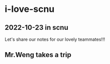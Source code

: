# i-love-scnu
## 2022-10-23 in scnu

Let's share our notes for our lovely teammates!!!



## Mr.Weng takes a trip
